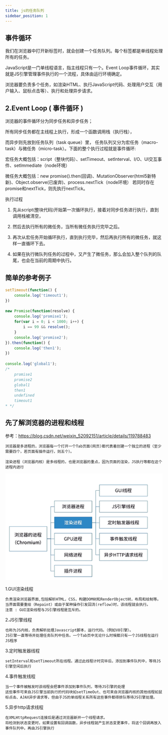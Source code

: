 ```yaml
---
title: js的任务队列
sidebar_position: 1
---
```


## 事件循环
我们在浏览器中打开新标签时，就会创建一个任务队列。每个标签都是单线程处理所有的任务。

JavaScript是一门单线程语言，指主线程只有一个。Event Loop事件循环，其实就是JS引擎管理事件执行的一个流程，具体由运行环境确定。

浏览器要负责多个任务，如渲染HTML、执行JavaScript代码、处理用户交互（用 户输入、鼠标点击等）、执行和处理异步请求。

## 2.Event Loop ( 事件循环 )
浏览器的事件循环分为同步任务和异步任务；

所有同步任务都在主线程上执行，形成一个函数调用栈（执行栈），

而异步则先放到任务队列（task queue）里， 任务队列又分为宏任务（macro-task）与微任务（micro-task）。下面的整个执行过程就是事件循环:

宏任务大概包括：script（整块代码）、setTimeout、setInterval、I/O、UI交互事件、setImmediate（node环境）

微任务大概包括：new promise().then(回调)、MutationObserver(html5新特新)、Object.observe(已废弃)、process.nextTick（node环境）
若同时存在promise和nextTick，则先执行nextTick。

执行过程
1. 先从script(整块代码)开始第一次循环执行，接着对同步任务进行执行，直到调用栈被清空，

2. 然后去执行所有的微任务，当所有微任务执行完毕之后。

3. 再次从宏任务开始循环执行，直到执行完毕，然后再执行所有的微任务，就这样一直循环下去。

4. 如果在执行微队列任务的过程中，又产生了微任务，那么会加入整个队列的队尾，也会在当前的周期中执行。

## 简单的参考例子
```js
setTimeout(function() {
    console.log('timeout1');
})

new Promise(function(resolve) {
    console.log('promise1');
    for(var i = 0; i < 1000; i++) {
        i == 99 && resolve();
    }
    console.log('promise2');
}).then(function() {
    console.log('then1');
})

console.log('global1');
/*
    promise1
    promise2
    global1
    then1
    undefined
    timeout1
* */
```

## 先了解浏览器的进程和线程
参考：https://blog.csdn.net/weixin_52092151/article/details/119788483
```
浏览器是多进程的，浏览器每一个打开一个Tab页面(网页)都代表着创建一个独立的进程（至少需要四个，若页面有插件运行，则五个）。

渲染进程（浏览器内核）是多线程的，也是浏览器的重点，因为页面的渲染，JS执行等都在这个进程内进行
```
![](../../assets/img-algorithm/图A浏览器进程和线程.png)

1.GUI渲染线程
```
负责渲染浏览器界面,包括解析HTML，CSS，构建DOM树和RenderObject树，布局和绘制等。
当界面需要重绘（Repaint）或由于某种操作引发回流(reflow)时，该线程就会执行。
注意 : GUI渲染线程与JS引擎线程是互斥的。
```
2.JS引擎线程
```
也称为JS内核，负责解析处理Javascript脚本，运行代码。（例如V8引擎）。
JS引擎一直等待并处理任务队列中任务。一个Tab页中无论什么时候都只有一个JS线程在运行JS程序
```

3.定时触发器线程
```
setInterval和setTimeout所在线程。通过此线程计时完毕后，添加到事件队列中，等待JS引擎空闲后执行
```
4.事件触发线程
```
当一个事件被触发时该线程会把事件添加到事件队列，等待JS引擎的处理
这些事件可来自JS引擎当前执行的代码块如setTimeOut、也可来自浏览器内核的其他线程如鼠标点击、AJAX异步请求等，但由于JS的单线程关系所有这些事件都得排队等待JS引擎处理。
```
5.异步http请求线程
```
在XMLHttpRequest连接后是通过浏览器新开一个线程请求。
将检测到状态变更时，如果设置有回调函数，异步线程就产生状态变更事件，将这个回调再放入事件队列中。再由JS引擎执行
```

